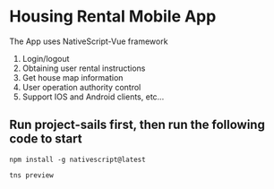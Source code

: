 # Housing Rental Mobile App

The App uses NativeScript-Vue framework

1. Login/logout
1. Obtaining user rental instructions
1. Get house map information
1. User operation authority control
1. Support IOS and Android clients, etc...

## Run project-sails first, then run the following code to start
```
npm install -g nativescript@latest
```
```
tns preview
```
